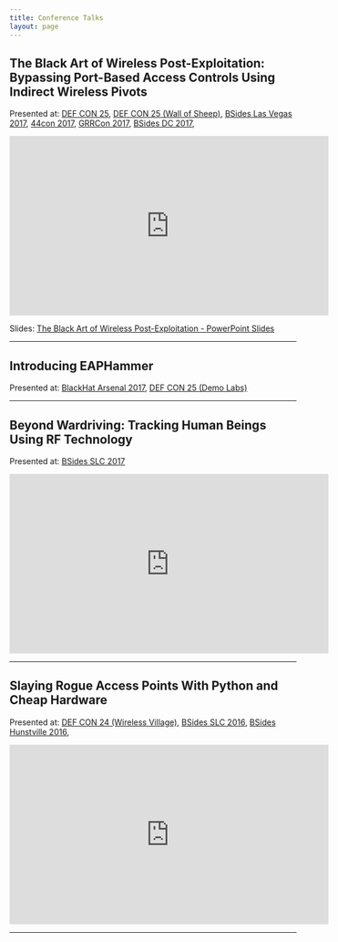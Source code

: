 ```yaml
---
title: Conference Talks
layout: page
---
```


The Black Art of Wireless Post-Exploitation: Bypassing Port-Based Access Controls Using Indirect Wireless Pivots
----------------------------------------------------------------------------------------------------------------

Presented at: [DEF CON 25](), [DEF CON 25 (Wall of Sheep)](), [BSides Las Vegas 2017](), [44con 2017](), [GRRCon 2017](), [BSides DC 2017](),

<iframe width="560" height="315" src="https://www.youtube.com/embed/c4uoCFfDp_4" frameborder="0" allowfullscreen></iframe>

Slides:
[The Black Art of Wireless Post-Exploitation - PowerPoint Slides](https://media.defcon.org/DEF%20CON%2025/DEF%20CON%2025%20presentations/DEFCON-25-Gabriel-Ryan-The-Black-Art-of-Wireless-Post-Exploitation-UPDATED.pdf)

---

Introducing EAPHammer
---------------------

Presented at: [BlackHat Arsenal 2017](), [DEF CON 25 (Demo Labs)]()

---

Beyond Wardriving: Tracking Human Beings Using RF Technology
------------------------------------------------------------

Presented at: [BSides SLC 2017]()

<iframe width="560" height="315" src="https://www.youtube.com/embed/kyJe0prz0lk" frameborder="0" allowfullscreen></iframe>

---

Slaying Rogue Access Points With Python and Cheap Hardware
----------------------------------------------------------

Presented at:
[DEF CON 24 (Wireless Village)](), [BSides SLC 2016](), [BSides Hunstville 2016](), 

<iframe width="560" height="315" src="https://www.youtube.com/embed/TPiAOsAOJzo" frameborder="0" allowfullscreen></iframe>

---
